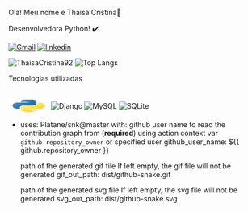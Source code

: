 Olá! Meu nome é Thaisa Cristina👋

Desenvolvedora Python! ✔️

[![Gmail](https://img.shields.io/badge/Gmail-D14836?style=for-the-badge&logo=gmail&logoColor=white)](https://mail.google.com/mail/u/0/?ogbl#inbox)
[![linkedin](https://img.shields.io/badge/LinkedIn-0077B5?style=for-the-badge&logo=linkedin&logoColor=white)](https://www.linkedin.com/in/thaisa-cristina-662b36218/)



![ThaisaCristina92](https://github-readme-stats.vercel.app/api?username=ThaisaCristina92&show_icons=false&theme=radical)
![Top Langs](https://github-readme-stats.vercel.app/api/top-langs/?username=ThaisaCristina92&layout=compact)


Tecnologias utilizadas

<div style="display: inline_block"><br>
<img align="center" alt="Python" height="30" width="80" src="https://raw.githubusercontent.com/devicons/devicon/master/icons/python/python-original.svg">
<img align="center" alt="Django" height="30" width="80" src="https://img.shields.io/badge/Django-092E20?style=for-the-badge&logo=django&logoColor=white">
<img align="center" alt="MySQL" height="30" width="80" src="https://img.shields.io/badge/MySQL-00000F?style=for-the-badge&logo=mysql&logoColor=white">
<img align="center" alt="SQLite" height="30" width="80" src="https://img.shields.io/badge/SQLite-07405E?style=for-the-badge&logo=sqlite&logoColor=white">
</div>

- uses: Platane/snk@master
  with:
    github user name to read the contribution graph from (**required**)
    using action context var `github.repository_owner` or specified user
    github_user_name: ${{ github.repository_owner }}

    path of the generated gif file
    If left empty, the gif file will not be generated
    gif_out_path: dist/github-snake.gif

    path of the generated svg file
    If left empty, the svg file will not be generated
    svg_out_path: dist/github-snake.svg

